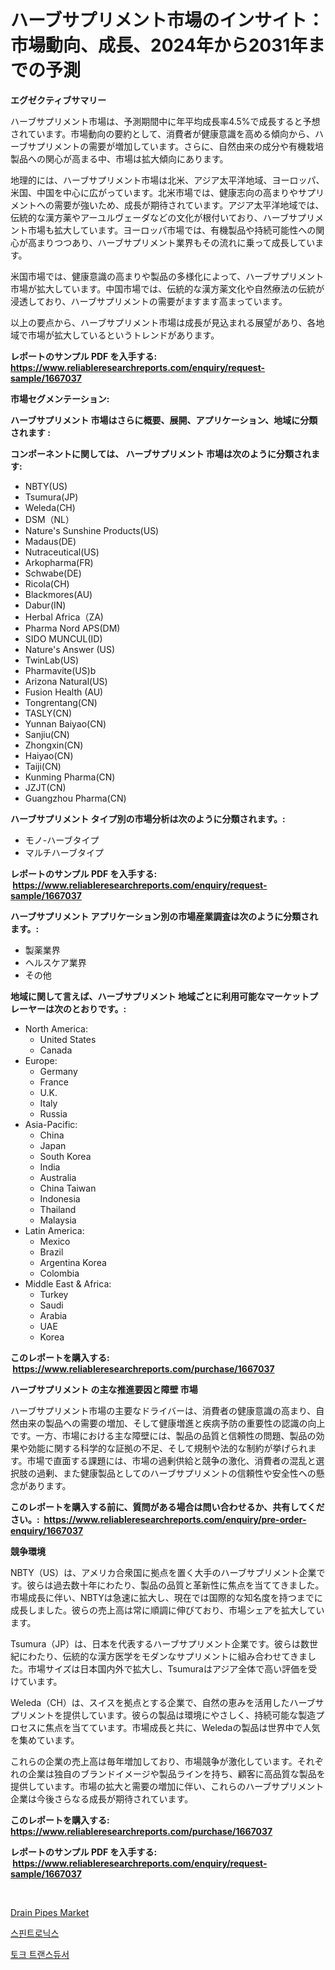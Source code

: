 <p><h1>ハーブサプリメント市場のインサイト：市場動向、成長、2024年から2031年までの予測</h1></p><p><strong>エグゼクティブサマリー</strong></p>
<p><p>ハーブサプリメント市場は、予測期間中に年平均成長率4.5%で成長すると予想されています。市場動向の要約として、消費者が健康意識を高める傾向から、ハーブサプリメントの需要が増加しています。さらに、自然由来の成分や有機栽培製品への関心が高まる中、市場は拡大傾向にあります。</p><p>地理的には、ハーブサプリメント市場は北米、アジア太平洋地域、ヨーロッパ、米国、中国を中心に広がっています。北米市場では、健康志向の高まりやサプリメントへの需要が強いため、成長が期待されています。アジア太平洋地域では、伝統的な漢方薬やアーユルヴェーダなどの文化が根付いており、ハーブサプリメント市場も拡大しています。ヨーロッパ市場では、有機製品や持続可能性への関心が高まりつつあり、ハーブサプリメント業界もその流れに乗って成長しています。</p><p>米国市場では、健康意識の高まりや製品の多様化によって、ハーブサプリメント市場が拡大しています。中国市場では、伝統的な漢方薬文化や自然療法の伝統が浸透しており、ハーブサプリメントの需要がますます高まっています。</p><p>以上の要点から、ハーブサプリメント市場は成長が見込まれる展望があり、各地域で市場が拡大しているというトレンドがあります。</p></p>
<p><strong>レポートのサンプル PDF を入手する: <a href="https://www.reliableresearchreports.com/enquiry/request-sample/1667037">https://www.reliableresearchreports.com/enquiry/request-sample/1667037</a></strong></p>
<p><strong>市場セグメンテーション:</strong></p>
<p><strong> ハーブサプリメント 市場はさらに概要、展開、アプリケーション、地域に分類されます :</strong></p>
<p><strong>コンポーネントに関しては、 ハーブサプリメント 市場は次のように分類されます: &nbsp;</strong></p>
<p><ul><li>NBTY(US)</li><li>Tsumura(JP)</li><li>Weleda(CH)</li><li>DSM（NL）</li><li>Nature's Sunshine Products(US)</li><li>Madaus(DE)</li><li>Nutraceutical(US)</li><li>Arkopharma(FR)</li><li>Schwabe(DE)</li><li>Ricola(CH)</li><li>Blackmores(AU)</li><li>Dabur(IN)</li><li>Herbal Africa（ZA)</li><li>Pharma Nord APS(DM)</li><li>SIDO MUNCUL(ID)</li><li>Nature's Answer (US)</li><li>TwinLab(US)</li><li>Pharmavite(US)b</li><li>Arizona Natural(US)</li><li>Fusion Health (AU)</li><li>Tongrentang(CN)</li><li>TASLY(CN)</li><li>Yunnan Baiyao(CN)</li><li>Sanjiu(CN)</li><li>Zhongxin(CN)</li><li>Haiyao(CN)</li><li>Taiji(CN)</li><li>Kunming Pharma(CN)</li><li>JZJT(CN)</li><li>Guangzhou Pharma(CN)</li></ul></p>
<p><strong> ハーブサプリメント タイプ別の市場分析は次のように分類されます。:</strong></p>
<p><ul><li>モノ-ハーブタイプ</li><li>マルチハーブタイプ</li></ul></p>
<p><strong>レポートのサンプル PDF を入手する: &nbsp;<a href="https://www.reliableresearchreports.com/enquiry/request-sample/1667037">https://www.reliableresearchreports.com/enquiry/request-sample/1667037</a></strong></p>
<p><strong> ハーブサプリメント アプリケーション別の市場産業調査は次のように分類されます。:</strong></p>
<p><ul><li>製薬業界</li><li>ヘルスケア業界</li><li>その他</li></ul></p>
<p><strong>地域に関して言えば、ハーブサプリメント 地域ごとに利用可能なマーケットプレーヤーは次のとおりです。:</strong></p>
<p><ul>
    <li>
        North America:
        <ul>
            <li>United States</li>
            <li>Canada</li>
        </ul>
    </li>
    <li>
        Europe:
        <ul>
            <li>Germany</li>
            <li>France</li>
            <li>U.K.</li>
            <li>Italy</li>
            <li>Russia</li>
        </ul>
    </li>
    <li>
        Asia-Pacific:
        <ul>
            <li>China</li>
            <li>Japan</li>
            <li>South Korea</li>
            <li>India</li>
            <li>Australia</li>
            <li>China Taiwan</li>
            <li>Indonesia</li>
            <li>Thailand</li>
            <li>Malaysia</li>
        </ul>
    </li>
    <li>
        Latin America:
        <ul>
            <li>Mexico</li>
            <li>Brazil</li>
            <li>Argentina Korea</li>
            <li>Colombia</li>
        </ul>
    </li>
    <li>
        Middle East & Africa:
        <ul>
            <li>Turkey</li>
            <li>Saudi</li>
            <li>Arabia</li>
            <li>UAE</li>
            <li>Korea</li>
        </ul>
    </li>
    </ul></p>
<p><strong>このレポートを購入する: &nbsp;<a href="https://www.reliableresearchreports.com/purchase/1667037">https://www.reliableresearchreports.com/purchase/1667037</a></strong></p>
<p><strong>ハーブサプリメント の主な推進要因と障壁 市場</strong></p>
<p><p>ハーブサプリメント市場の主要なドライバーは、消費者の健康意識の高まり、自然由来の製品への需要の増加、そして健康増進と疾病予防の重要性の認識の向上です。一方、市場における主な障壁には、製品の品質と信頼性の問題、製品の効果や効能に関する科学的な証拠の不足、そして規制や法的な制約が挙げられます。市場で直面する課題には、市場の過剰供給と競争の激化、消費者の混乱と選択肢の過剰、また健康製品としてのハーブサプリメントの信頼性や安全性への懸念があります。</p></p>
<p><strong>このレポートを購入する前に、質問がある場合は問い合わせるか、共有してください。:&nbsp; <a href="https://www.reliableresearchreports.com/enquiry/pre-order-enquiry/1667037">https://www.reliableresearchreports.com/enquiry/pre-order-enquiry/1667037</a></strong></p>
<p><strong>競争環境</strong></p>
<p><p>NBTY（US）は、アメリカ合衆国に拠点を置く大手のハーブサプリメント企業です。彼らは過去数十年にわたり、製品の品質と革新性に焦点を当ててきました。市場成長に伴い、NBTYは急速に拡大し、現在では国際的な知名度を持つまでに成長しました。彼らの売上高は常に順調に伸びており、市場シェアを拡大しています。</p><p>Tsumura（JP）は、日本を代表するハーブサプリメント企業です。彼らは数世紀にわたり、伝統的な漢方医学をモダンなサプリメントに組み合わせてきました。市場サイズは日本国内外で拡大し、Tsumuraはアジア全体で高い評価を受けています。</p><p>Weleda（CH）は、スイスを拠点とする企業で、自然の恵みを活用したハーブサプリメントを提供しています。彼らの製品は環境にやさしく、持続可能な製造プロセスに焦点を当てています。市場成長と共に、Weledaの製品は世界中で人気を集めています。</p><p>これらの企業の売上高は毎年増加しており、市場競争が激化しています。それぞれの企業は独自のブランドイメージや製品ラインを持ち、顧客に高品質な製品を提供しています。市場の拡大と需要の増加に伴い、これらのハーブサプリメント企業は今後さらなる成長が期待されています。</p></p>
<p><strong>このレポートを購入する: &nbsp; <a href="https://www.reliableresearchreports.com/purchase/1667037">https://www.reliableresearchreports.com/purchase/1667037</a></strong></p>
<p><strong>レポートのサンプル PDF を入手する: &nbsp;<a href="https://www.reliableresearchreports.com/enquiry/request-sample/1667037">https://www.reliableresearchreports.com/enquiry/request-sample/1667037</a></strong><strong></strong></p>
<p>&nbsp;</p>
<p><p><a href="https://funky-papaya-cf4.notion.site/Drain-Pipes-Market-Size-Focuses-on-Market-Dynamics-In-Depth-Analysis-and-Future-Projections-of-its--b0d5a7ab8bf240a794750cbbe52ed41f">Drain Pipes Market</a></p><p><a href="https://medium.com/@heisenberg6587768/%EC%8A%A4%ED%95%80%ED%8A%B8%EB%A1%9C%EB%8B%89%EC%8A%A4-%EC%8B%9C%EC%9E%A5-%EB%B6%84%EC%84%9D-%EA%B8%80%EB%A1%9C%EB%B2%8C-%EC%82%B0%EC%97%85-%EC%A0%84%EB%A7%9D-%EB%B0%8F-%EC%98%88%EC%B8%A1-2024%EB%85%84%EB%B6%80%ED%84%B0-2031%EB%85%84%EA%B9%8C%EC%A7%80-0835891bf50c">스핀트로닉스</a></p><p><a href="https://medium.com/@arthuralety6767836754/%ED%86%A0%ED%81%AC-%EB%B3%80%ED%99%98%EA%B8%B0-%EC%8B%9C%EC%9E%A5-%EA%B7%9C%EB%AA%A8%EB%8A%94-%EC%84%B8%EA%B3%84-%EC%82%B0%EC%97%85%EC%97%90%EC%84%9C-%EC%B5%9C%EA%B3%A0%EC%9D%98-%EB%A7%88%EC%BC%80%ED%8C%85-%EC%B1%84%EB%84%90%EC%9D%84-%EB%B3%B4%EC%97%AC%EC%A4%8D%EB%8B%88%EB%8B%A4-cc365240c101">토크 트랜스듀서</a></p></p>